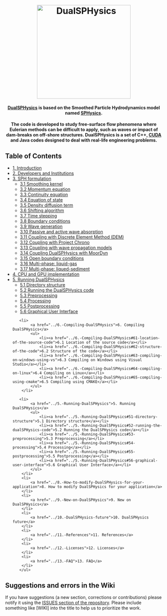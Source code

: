 <h1 align="center">
  <br>
  <a href="http://dual.sphysics.org/"><img src="http://design.sphysics.org/img/logo_dualsphysics.png" alt="DualSPHysics" width="300"></a>
</h1>

<h4 align="center"><a href="https://http://www.dual.sphysics.org" target="_blank">DualSPHysics</a> is based on the Smoothed Particle Hydrodynamics model named <a href="https://http://www.sphysics.org" target="_blank">SPHysics</a>.</h4>

<h4 align="center">The code is developed to study free-surface flow phenomena where Eulerian methods can be difficult to apply, such as waves or impact of dam-breaks on off-shore structures. DualSPHysics is a set of C++, <a href="https://developer.nvidia.com/cuda-zone" target="_blank">CUDA</a> and Java codes designed to deal with real-life engineering problems.</h4>


## Table of Contents
<div>
    <ul>
        <li>
            <a href="../1.-Introduction">1. Introduction</a>
        </li>
        <li>
            <a href="../2.-Developers-and-Institutions">2. Developers and Institutions</a>
        </li>
        <li>
            <a href="../3.-SPH-formulation">3. SPH formulation</a>
            <ul>
                <li><a href="../3.-SPH-formulation#31-smoothing-kernel">3.1 Smoothing kernel</a></li>
                <li><a href="../3.-SPH-formulation#32-momentum-equation">3.2 Momentum equation</a></li>
                <li><a href="../3.-SPH-formulation#33-continuity-equation">3.3 Continuity equation</a></li>
                <li><a href="../3.-SPH-formulation#34-equation-of-state">3.4 Equation of state</a></li>
                <li><a href="../3.-SPH-formulation#35-density-diffusion-term">3.5 Density diffusion term</a></li>
                <li><a href="../3.-SPH-formulation#36-shifting-algorithm">3.6 Shifting algorithm</a></li>
                <li><a href="../3.-SPH-formulation#37-time-stepping">3.7 Time stepping</a></li>
                <li><a href="../3.-SPH-formulation#38-boundary-conditions">3.8 Boundary conditions</a></li>
                <li><a href="../3.-SPH-formulation#39-wave-generation">3.9 Wave generation</a></li>
                <li><a href="../3.-SPH-formulation#310-passive-and-active-wave-absorption">3.10 Passive and active wave absorption</a></li>
                <li><a href="../3.-SPH-formulation#311-coupling-with-discrete-element-method-dem">3.11 Coupling with Discrete Element Method (DEM)</a></li>
                <li><a href="../3.-SPH-formulation#312-coupling-dualsphysics-with-project-chrono">3.12 Coupling with Project Chrono</a></li>
                <li><a href="../3.-SPH-formulation#313-coupling-with-wave-propagation-models">3.13 Coupling with wave propagation models</a></li>
                <li><a href="../3.-SPH-formulation#314-coupling-dualsphysics-with-moordyn">3.14 Coupling DualSPHysics with MoorDyn</a></li>
                <li><a href="../3.-SPH-formulation#315-open-boundary-conditions">3.15 Open boundary conditions</a></li>
                <li><a href="../3.-SPH-formulation#316-multi-phase-two-phase-liquid-gas-implementation-in-dualsphysics">3.16 Multi-phase: liquid-gas</a></li>
                <li><a href="../3.-SPH-formulation#317-multi-phase-two-phase-liquid-sediment-implementation-in-dualsphysics">3.17 Multi-phase: liqued-sediment</a></li>
            </ul>
        </li>
        <li>
            <a href="../4.-CPU-and-GPU-implementation">4. CPU and GPU implementation</a>
        </li>
        <li>
            <a href="../5.-Running-DualSPHysics">5. Running DualSPHysics</a>
            <ul>
                <li><a href="../5.-Running-DualSPHysics#51-directory-structure">5.1 Directory structure</a></li>
                <li><a href="../5.-Running-DualSPHysics#52-running-the-dualSPHysics-code">5.2 Running the DualSPHysics code</a></li>
                <li><a href="../5.-Running-DualSPHysics#53-preprocessing">5.3 Preprocessing</a></li>
                <li><a href="../5.-Running-DualSPHysics#54-processing">5.4 Processing</a></li>
                <li><a href="../5.-Running-DualSPHysics#55-postprocessing">5.5 Postprocessing</a></li>
                <li><a href="../5.-Running-DualSPHysics#56-graphical-user-interface">5.6 Graphical User Interface</a></li>
            </ul>
        </li>

       <li>
            <a href="../6.-Compiling-DualSPHysics">6. Compiling DualSPHysics</a>
            <ul>
                <li><a href="../6.-Compiling-DualSPHysics#61-location-of-the-source-code">6.1 Location of the source code</a></li>
                <li><a href="../6.-Compiling-DualSPHysics#62-structure-of-the-code">6.2 Structure of the code</a></li>
                <li><a href="../6.-Compiling-DualSPHysics#63-compiling-on-windows-using-vs">6.3 Compiling on Windows using Visual Studio</a></li>
                <li><a href="../6.-Compiling-DualSPHysics#64-compiling-on-linux">6.4 Compiling on Linux</a></li>
                <li><a href="../6.-Compiling-DualSPHysics#65-compiling-using-cmake">6.5 Compiling using CMAKE</a></li>
            </ul>
        </li>

       <li>
            <a href="../5.-Running-DualSPHysics">5. Running DualSPHysics</a>
            <ul>
                <li><a href="../5.-Running-DualSPHysics#51-directory-structure">5.1 Directory structure</a></li>
                <li><a href="../5.-Running-DualSPHysics#52-running-the-dualSPHysics-code">5.2 Running the DualSPHysics code</a></li>
                <li><a href="../5.-Running-DualSPHysics#53-preprocessing">5.3 Preprocessing</a></li>
                <li><a href="../5.-Running-DualSPHysics#54-processing">5.4 Processing</a></li>
                <li><a href="../5.-Running-DualSPHysics#55-postprocessing">5.5 Postprocessing</a></li>
                <li><a href="../5.-Running-DualSPHysics#56-graphical-user-interface">5.6 Graphical User Interface</a></li>
            </ul>
        </li>
        <li>
            <a href="../8.-How-to-modify-DualSPHysics-for-your-application">8. How to modify DualSPHysics for your application</a>
        </li>
        <li>
            <a href="../9.-New-on-DualSPHysics">9. New on DualSPHysics</a>
        </li>
        <li>
            <a href="../10.-DualSPHysics-future">10. DualSPHysics future</a>
        </li>
        <li>
            <a href="../11.-References">11. References</a>
        </li>
        <li>
            <a href="../12.-Licenses">12. Licenses</a>
        </li>
        <li>
            <a href="../13.-FAQ">13. FAQ</a>
        </li>
       </ul>
</div>



## Suggestions and errors in the Wiki
If you have suggestions (a new section, corrections or contributions) please notify it using the [ISSUES section of the repository](https://github.com/DualSPHysics/DualSPHysics/issues). Please include something like [WIKI] into the title to help us to prioritize the work.
